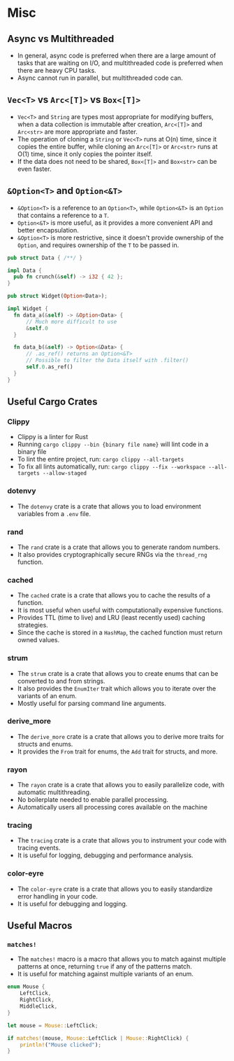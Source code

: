 # Misc

## Async vs Multithreaded

- In general, async code is preferred when there are a large amount of tasks that are waiting on I/O, and multithreaded code is preferred when there are heavy CPU tasks.
- Async cannot run in parallel, but multithreaded code can.

## `Vec<T>` vs `Arc<[T]>` vs `Box<[T]>`

- `Vec<T>` and `String` are types most appropriate for modifying buffers, when a data collection is immutable after creation, `Arc<[T]>` and `Arc<str>` are more appropriate and faster.
- The operation of cloning a `String` or `Vec<T>` runs at O(n) time, since it copies the entire buffer, while cloning an `Arc<[T]>` or `Arc<str>` runs at O(1) time, since it only copies the pointer itself.
- If the data does not need to be shared, `Box<[T]>` and `Box<str>` can be even faster.

## `&Option<T>` and `Option<&T>`

- `&Option<T>` is a reference to an `Option<T>`, while `Option<&T>` is an `Option` that contains a reference to a `T`.
- `Option<&T>` is more useful, as it provides a more convenient API and better encapsulation.
- `&Option<T>` is more restrictive, since it doesn't provide ownership of the `Option`, and requires ownership of the `T` to be passed in.

```rust
pub struct Data { /**/ }

impl Data {
  pub fn crunch(&self) -> i32 { 42 };
}

pub struct Widget(Option<Data>);

impl Widget {
  fn data_a(&self) -> &Option<Data> {
      // Much more difficult to use
      &self.0
  }

  fn data_b(&self) -> Option<&Data> {
      // .as_ref() returns an Option<&T>
      // Possible to filter the Data itself with .filter()
      self.0.as_ref()
  }
}
```

## Useful Cargo Crates

### Clippy

- Clippy is a linter for Rust
- Running `cargo clippy --bin {binary file name}` will lint code in a binary file
- To lint the entire project, run:
  `cargo clippy --all-targets`
- To fix all lints automatically, run:
  `cargo clippy --fix --workspace --all-targets --allow-staged`

### dotenvy

- The `dotenvy` crate is a crate that allows you to load environment variables from a `.env` file.

### rand

- The `rand` crate is a crate that allows you to generate random numbers.
- It also provides cryptographically secure RNGs via the `thread_rng` function.

### cached

- The `cached` crate is a crate that allows you to cache the results of a function.
- It is most useful when useful with computationally expensive functions.
- Provides TTL (time to live) and LRU (least recently used) caching strategies.
- Since the cache is stored in a `HashMap`, the cached function must return owned values.

### strum

- The `strum` crate is a crate that allows you to create enums that can be converted to and from strings.
- It also provides the `EnumIter` trait which allows you to iterate over the variants of an enum.
- Mostly useful for parsing command line arguments.

### derive_more

- The `derive_more` crate is a crate that allows you to derive more traits for structs and enums.
- It provides the `From` trait for enums, the `Add` trait for structs, and more.

### rayon

- The `rayon` crate is a crate that allows you to easily parallelize code, with automatic multithreading.
- No boilerplate needed to enable parallel processing.
- Automatically users all processing cores available on the machine

### tracing

- The `tracing` crate is a crate that allows you to instrument your code with tracing events.
- It is useful for logging, debugging and performance analysis.

### color-eyre

- The `color-eyre` crate is a crate that allows you to easily standardize error handling in your code.
- It is useful for debugging and logging.

## Useful Macros

### `matches!`

- The `matches!` macro is a macro that allows you to match against multiple patterns at once, returning `true` if any of the patterns match.
- It is useful for matching against multiple variants of an enum.

```rust
enum Mouse {
    LeftClick,
    RightClick,
    MiddleClick,
}

let mouse = Mouse::LeftClick;

if matches!(mouse, Mouse::LeftClick | Mouse::RightClick) {
    println!("Mouse clicked");
}
```
